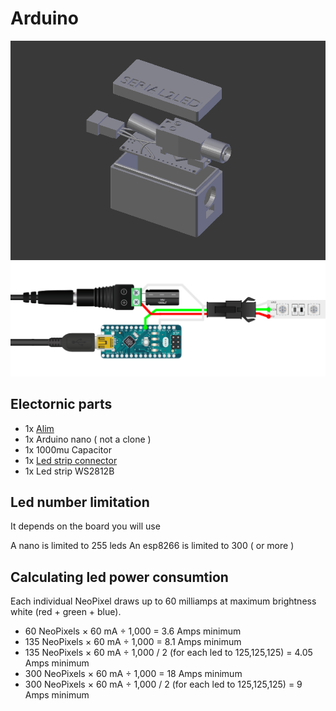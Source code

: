 # Arduino

![arduino-case](../images/arduino-case.png)
![electronic-scheme](../images/electronic-scheme.png)

## Electornic parts

- 1x [Alim](https://www.amazon.fr/gp/product/B06XCMQ212/ref=ppx_yo_dt_b_asin_title_o00_s00?ie=UTF8&psc=1)
- 1x Arduino nano ( not a clone )
- 1x 1000mu Capacitor
- 1x [Led strip connector](https://www.amazon.fr/BTF-LIGHTING-Connectors-WS2812B-WS2811-20pairs/dp/B01DC0KIT2/ref=sr_1_19?__mk_fr_FR=ÅMÅŽÕÑ&keywords=led+strip+connector&qid=1569857203&s=lighting&sr=1-19)
- 1x Led strip WS2812B


## Led number limitation

It depends on the board you will use

A nano is limited to 255 leds
An esp8266 is limited to 300 ( or more )

## Calculating led power consumtion
Each individual NeoPixel draws up to 60 milliamps at maximum brightness white (red + green + blue).

- 60 NeoPixels × 60 mA ÷ 1,000 = 3.6 Amps minimum
- 135 NeoPixels × 60 mA ÷ 1,000 = 8.1 Amps minimum
- 135 NeoPixels × 60 mA ÷ 1,000 / 2 (for each led to 125,125,125) = 4.05 Amps minimum
- 300 NeoPixels × 60 mA ÷ 1,000 = 18 Amps minimum
- 300 NeoPixels × 60 mA ÷ 1,000 / 2 (for each led to 125,125,125) = 9 Amps minimum

